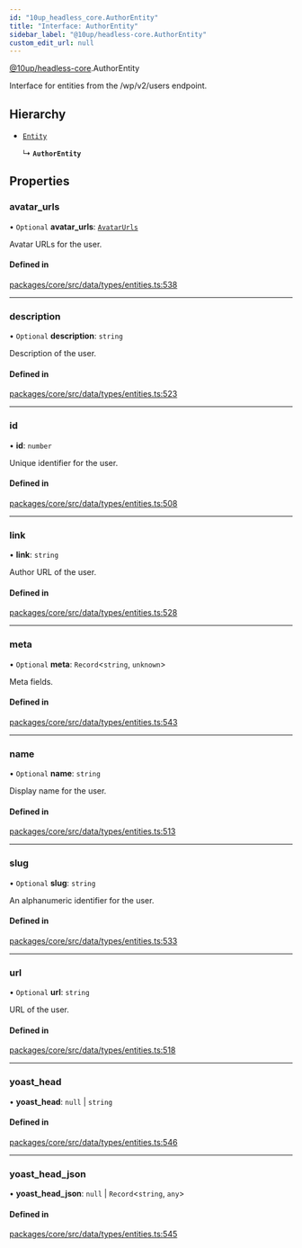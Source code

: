 ```yaml
---
id: "10up_headless_core.AuthorEntity"
title: "Interface: AuthorEntity"
sidebar_label: "@10up/headless-core.AuthorEntity"
custom_edit_url: null
---
```


[@10up/headless-core](../modules/10up_headless_core.md).AuthorEntity

Interface for entities from the /wp/v2/users endpoint.

## Hierarchy

- [`Entity`](10up_headless_core.Entity.md)

  ↳ **`AuthorEntity`**

## Properties

### avatar\_urls

• `Optional` **avatar\_urls**: [`AvatarUrls`](10up_headless_core.AvatarUrls.md)

Avatar URLs for the user.

#### Defined in

[packages/core/src/data/types/entities.ts:538](https://github.com/10up/headless/blob/5293da0/packages/core/src/data/types/entities.ts#L538)

___

### description

• `Optional` **description**: `string`

Description of the user.

#### Defined in

[packages/core/src/data/types/entities.ts:523](https://github.com/10up/headless/blob/5293da0/packages/core/src/data/types/entities.ts#L523)

___

### id

• **id**: `number`

Unique identifier for the user.

#### Defined in

[packages/core/src/data/types/entities.ts:508](https://github.com/10up/headless/blob/5293da0/packages/core/src/data/types/entities.ts#L508)

___

### link

• **link**: `string`

Author URL of the user.

#### Defined in

[packages/core/src/data/types/entities.ts:528](https://github.com/10up/headless/blob/5293da0/packages/core/src/data/types/entities.ts#L528)

___

### meta

• `Optional` **meta**: `Record`<`string`, `unknown`\>

Meta fields.

#### Defined in

[packages/core/src/data/types/entities.ts:543](https://github.com/10up/headless/blob/5293da0/packages/core/src/data/types/entities.ts#L543)

___

### name

• `Optional` **name**: `string`

Display name for the user.

#### Defined in

[packages/core/src/data/types/entities.ts:513](https://github.com/10up/headless/blob/5293da0/packages/core/src/data/types/entities.ts#L513)

___

### slug

• `Optional` **slug**: `string`

An alphanumeric identifier for the user.

#### Defined in

[packages/core/src/data/types/entities.ts:533](https://github.com/10up/headless/blob/5293da0/packages/core/src/data/types/entities.ts#L533)

___

### url

• `Optional` **url**: `string`

URL of the user.

#### Defined in

[packages/core/src/data/types/entities.ts:518](https://github.com/10up/headless/blob/5293da0/packages/core/src/data/types/entities.ts#L518)

___

### yoast\_head

• **yoast\_head**: ``null`` \| `string`

#### Defined in

[packages/core/src/data/types/entities.ts:546](https://github.com/10up/headless/blob/5293da0/packages/core/src/data/types/entities.ts#L546)

___

### yoast\_head\_json

• **yoast\_head\_json**: ``null`` \| `Record`<`string`, `any`\>

#### Defined in

[packages/core/src/data/types/entities.ts:545](https://github.com/10up/headless/blob/5293da0/packages/core/src/data/types/entities.ts#L545)
